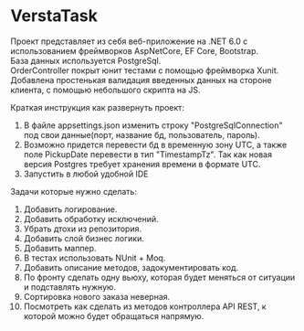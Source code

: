 # VerstaTask
Проект представляет из себя веб-приложение на .NET 6.0 с использованием фреймворков AspNetCore, EF Core, Bootstrap.  
База данных используется PostgreSql.  
OrderController покрыт юнит тестами с помощью фреймворка Xunit.  
Добавлена простенькая валидация введенных данных на стороне клиента, с помощью небольшого скрипта на JS.  

Краткая инструкция как развернуть проект:
1. В файле appsettings.json изменить строку "PostgreSqlConnection" под свои данные(порт, название бд, пользователь, пароль).
2. Возможно придется перевести бд в временную зону UTC, а также поле PickupDate перевести в тип "TimestampTz". Так как новая версия Postgres требует хранения времени в формате UTC.
3. Запустить в любой удобной IDE  

Задачи которые нужно сделать:  
1. Добавить логирование.
2. Добавить обработку исключений.
3. Убрать дтохи из репозитория.
4. Добавить слой бизнес логики.
5. Добавить маппер.
6. В тестах использовать NUnit + Moq.
7. Добавить описание методов, задокументировать код.
8. По фронту сделать одну вьюху, которая будет меняться от ситуации и подставлять нужную.
9. Сортировка нового заказа неверная.
10. Посмотреть как сделать из методов контроллера API REST, к которой можно будет обращаться напрямую.
